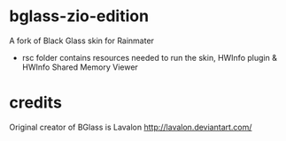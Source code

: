 # bglass-zio-edition
A fork of Black Glass skin for Rainmater

- rsc folder contains resources needed to run the skin, HWInfo plugin & HWInfo Shared Memory Viewer

# credits
Original creator of BGlass is Lavalon
http://lavalon.deviantart.com/